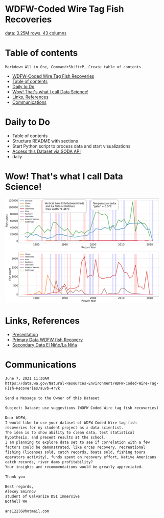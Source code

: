 # WDFW-Coded Wire Tag Fish Recoveries

[data: 3.25M rows, 43 columns](https://data.wa.gov/Natural-Resources-Environment/WDFW-Coded-Wire-Tag-Fish-Recoveries/auvb-4rvk/data)

# Table of contents
`Markdown All in One, Command+Shift+P, Create table of contents`
- [WDFW-Coded Wire Tag Fish Recoveries](#wdfw-coded-wire-tag-fish-recoveries)
- [Table of contents](#table-of-contents)
- [Daily to Do](#daily-to-do)
- [Wow! That's what I call Data Science!](#wow-thats-what-i-call-data-science)
- [Links, References](#links-references)
- [Communications](#communications)
# Daily to Do
* Table of contents
* Structure README with sections
* Start Python script to process data and start visualizations
* [Access this Dataset via SODA API
](https://data.wa.gov/Natural-Resources-Environment/WDFW-Coded-Wire-Tag-Fish-Recoveries/auvb-4rvk)
* daily

# Wow! That's what I call Data Science!
![1st Success `:o)`](img/Salmon_Returns_n_El_Ninos.png)

# Links, References
* [Presentation](https://docs.google.com/presentation/d/1alJ6Bj4SXtmc_QRkXHZ18kGtS4M2df1byW4_aMRXEak/edit#slide=id.gdf56791012_1_15)
* [Primary Data WDFW fish Recovery](https://data.wa.gov/Natural-Resources-Environment/WDFW-Coded-Wire-Tag-Fish-Recoveries/auvb-4rvk)
* [Secondary Data El Niño/La Niña](https://origin.cpc.ncep.noaa.gov/products/analysis_monitoring/ensostuff/ONI_v5.php)

# Communications
```
June 7, 2021 11:30AM
https://data.wa.gov/Natural-Resources-Environment/WDFW-Coded-Wire-Tag-Fish-Recoveries/auvb-4rvk

Send a Message to the Owner of this Dataset

Subject: Dataset use suggestions (WDFW Coded Wire tag fish recoveries)

Dear WDFW,
I would like to use your dataset of WDFW Coded Wire tag fish recoveries for my student project as a data scientist.
The idea is to show ability to clean data, test statistical hypothesis, and present results at the school.
I am planning to explore data set to see if correlation with a few factors could be demonstrated, like orcas recovery, recreational fishing (licenses sold, catch records, boats sold, fishing tours operators activity), funds spent on recovery effort, Native Americans catch records, river dams profitability?
Your insights and recommendations would be greatly appreciated.

Thank you

Best regards,
Alexey Smirnov
student of Galvanize DSI Immersive
Bothell WA

ans12256@hotmail.com

```
